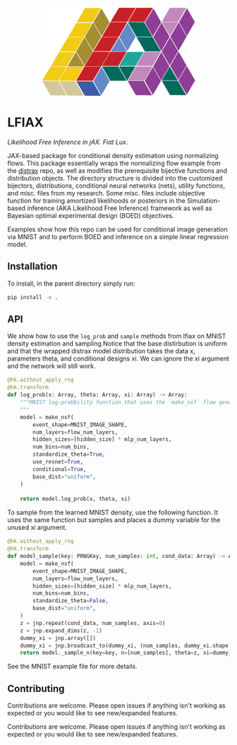 <div align="center">
<img src="docs/_static/scaled_lfiax.png" width="350" alt="logo"/>
</div>

# LFIAX
_Likelihood Free Inference in jAX. Fiat Lux._

JAX-based package for conditional density estimation using normalizing flows. This package essentially wraps the normalizing flow example from the [distrax](https://github.com/deepmind/distrax) repo, as well as modifies the prerequisite bijective functions and distribution objects. The directory structure is divided into the customized bijectors, distributions, conditional neural networks (nets), utility functions, and misc. files from my research. Some misc. files include objective function for training amortized likelihoods or posteriors in the Simulation-based inference (AKA Likelihood Free Inference) framework as well as Bayesian optimal experimental design (BOED) objectives. 

Examples show how this repo can be used for conditional image generation via MNIST and to perform BOED and inference on a simple linear regression model.

## Installation

To install, in the parent directory simply run:

```bash
pip install -e .
```

## API

We show how to use the `log_prob` and `sample` methods from lfiax on MNIST density estimation and sampling.Notice that the base distirbution is uniform and that the wrapped distrax model distribution takes the data x, parameters theta, and conditional designs xi. We can ignore the xi argument and the network will still work.

```python
@hk.without_apply_rng
@hk.transform
def log_prob(x: Array, theta: Array, xi: Array) -> Array:
    """MNIST log-probbility function that uses the `make_nsf` flow generator.
    """
    model = make_nsf(
        event_shape=MNIST_IMAGE_SHAPE,
        num_layers=flow_num_layers,
        hidden_sizes=[hidden_size] * mlp_num_layers,
        num_bins=num_bins,
        standardize_theta=True,
        use_resnet=True,
        conditional=True,
        base_dist="uniform",
    )

    return model.log_prob(x, theta, xi)
```

To sample from the learned MNIST density, use the following function. It uses the same function but samples and places a dummy variable for the unused xi argument.

```python
@hk.without_apply_rng
@hk.transform
def model_sample(key: PRNGKey, num_samples: int, cond_data: Array) -> Array:
    model = make_nsf(
        event_shape=MNIST_IMAGE_SHAPE,
        num_layers=flow_num_layers,
        hidden_sizes=[hidden_size] * mlp_num_layers,
        num_bins=num_bins,
        standardize_theta=False,
        base_dist="uniform",
    )
    z = jnp.repeat(cond_data, num_samples, axis=0)
    z = jnp.expand_dims(z, -1)
    dummy_xi = jnp.array([])
    dummy_xi = jnp.broadcast_to(dummy_xi, (num_samples, dummy_xi.shape[-1]))
    return model._sample_n(key=key, n=[num_samples], theta=z, xi=dummy_xi)
```

See the MNIST example file for more details.

## Contributing

Contributions are welcome. Please open issues if anything isn't working as expected or you would like to see new/expanded features.

Contributions are welcome. Please open issues if anything isn't working as expected or you would like to see new/expanded features.